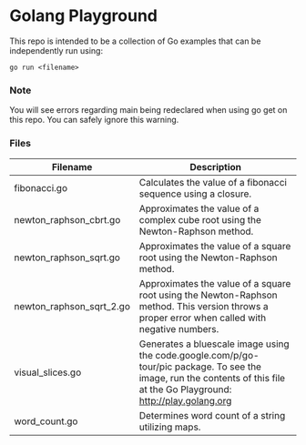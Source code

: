 # Golang Playground

This repo is intended to be a collection of Go examples that can be independently run using:

	go run <filename>

### Note

You will see errors regarding main being redeclared when using go get on this repo. You can safely ignore this warning.

### Files

Filename | Description
--- | ---
fibonacci.go | Calculates the value of a fibonacci sequence using a closure.
newton_raphson_cbrt.go | Approximates the value of a complex cube root using the Newton-Raphson method.
newton_raphson_sqrt.go | Approximates the value of a square root using the Newton-Raphson method.
newton_raphson_sqrt_2.go | Approximates the value of a square root using the Newton-Raphson method. This version throws a proper error when called with negative numbers.
visual_slices.go | Generates a bluescale image using the code.google.com/p/go-tour/pic package. To see the image, run the contents of this file at the Go Playground: http://play.golang.org
word_count.go | Determines word count of a string utilizing maps.